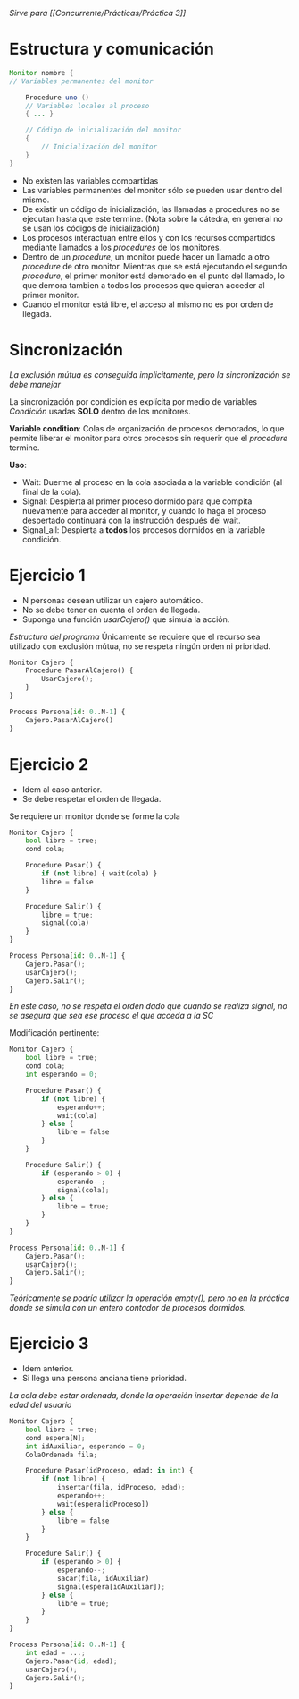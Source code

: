 *Sirve para [[Concurrente/Prácticas/Práctica 3]]*
# Estructura y comunicación

```java
Monitor nombre {
// Variables permanentes del monitor

	Procedure uno () 
	// Variables locales al proceso
	{ ... }

	// Código de inicialización del monitor
	{
		// Inicialización del monitor
	}
}

```

- No existen las variables compartidas
- Las variables permanentes del monitor sólo se pueden usar dentro del mismo.
- De existir un código de inicialización, las llamadas a procedures no se ejecutan hasta que este termine. (Nota sobre la cátedra, en general no se usan los códigos de inicialización)
- Los procesos interactuan entre ellos y con los recursos compartidos mediante llamados a los *procedures* de los monitores.
- Dentro de un *procedure*, un monitor puede hacer un llamado a otro *procedure* de otro monitor. Mientras que se está ejecutando el segundo *procedure*, el primer monitor está demorado en el punto del llamado, lo que demora tambien a todos los procesos que quieran acceder al primer monitor.
- Cuando el monitor está libre, el acceso al mismo no es por orden de llegada.


# Sincronización
*La exclusión mútua es conseguida implicitamente, pero la sincronización se debe manejar*

La sincronización por condición es explícita por medio de variables *Condición* usadas **SOLO** dentro de los monitores.

**Variable condition**:  Colas de organización de procesos demorados, lo que permite liberar el monitor para otros procesos sin requerir que el *procedure* termine.

**Uso**:
- Wait: Duerme al proceso en la cola asociada a la variable condición (al final de la cola).
- Signal: Despierta al primer proceso dormido para que compita nuevamente para acceder al monitor, y cuando lo haga el proceso despertado continuará con la instrucción después del wait.
- Signal_all: Despierta a **todos** los procesos dormidos en la variable condición.

# Ejercicio 1

- N personas desean utilizar un cajero automático.
- No se debe tener en cuenta el orden de llegada.
- Suponga una función *usarCajero()* que simula la acción.

*Estructura del programa*
	Únicamente se requiere que el recurso sea utilizado con exclusión mútua, no se respeta ningún orden ni prioridad.

```python
Monitor Cajero {
	Procedure PasarAlCajero() {
		UsarCajero();
	}
}

Process Persona[id: 0..N-1] {
	Cajero.PasarAlCajero()
}

```

# Ejercicio 2
- Idem al caso anterior.
- Se debe respetar el orden de llegada.

Se requiere un monitor donde se forme la cola

```python
Monitor Cajero {
	bool libre = true;
	cond cola;

	Procedure Pasar() {
		if (not libre) { wait(cola) }
		libre = false
	}

	Procedure Salir() {
		libre = true;
		signal(cola)
	}
}

Process Persona[id: 0..N-1] {
	Cajero.Pasar();
	usarCajero();
	Cajero.Salir();
}
```
*En este caso, no se respeta el orden dado que cuando se realiza signal, no se asegura que sea ese proceso el que acceda a la SC*

Modificación pertinente:
```python
Monitor Cajero {
	bool libre = true;
	cond cola;
	int esperando = 0;

	Procedure Pasar() {
		if (not libre) { 
			esperando++;
			wait(cola)
		} else {
			libre = false
		}
	}

	Procedure Salir() {
		if (esperando > 0) {
			esperando--;
			signal(cola);
		} else {
			libre = true;
		}
	}
}

Process Persona[id: 0..N-1] {
	Cajero.Pasar();
	usarCajero();
	Cajero.Salir();
}
```
*Teóricamente se podría utilizar la operación empty(), pero no en la práctica donde se simula con un entero contador de procesos dormidos.*

# Ejercicio 3
- Idem anterior.
- Si llega una persona anciana tiene prioridad.

*La cola debe estar ordenada, donde la operación insertar depende de la edad del usuario*

```python
Monitor Cajero {
	bool libre = true;
	cond espera[N];
	int idAuxiliar, esperando = 0;
	ColaOrdenada fila;

	Procedure Pasar(idProceso, edad: in int) {
		if (not libre) { 
			insertar(fila, idProceso, edad);
			esperando++;
			wait(espera[idProceso])
		} else {
			libre = false
		}
	}

	Procedure Salir() {
		if (esperando > 0) {
			esperando--;
			sacar(fila, idAuxiliar)
			signal(espera[idAuxiliar]);
		} else {
			libre = true;
		}
	}
}

Process Persona[id: 0..N-1] {
	int edad = ...;
	Cajero.Pasar(id, edad);
	usarCajero();
	Cajero.Salir();
}
```
